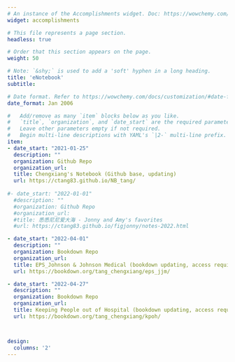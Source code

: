```yaml
---
# An instance of the Accomplishments widget. Doc: https://wowchemy.com/docs/page-builder/
widget: accomplishments

# This file represents a page section.
headless: true

# Order that this section appears on the page.
weight: 50

# Note: `&shy;` is used to add a 'soft' hyphen in a long heading.
title: 'eNotebook'
subtitle:

# Date format. Refer to https://wowchemy.com/docs/customization/#date-format
date_format: Jan 2006

#   Add/remove as many `item` blocks below as you like.
#   `title`, `organization`, and `date_start` are the required parameters.
#   Leave other parameters empty if not required.
#   Begin multi-line descriptions with YAML's `|2-` multi-line prefix.
item:
- date_start: "2021-01-25"
  description: ""
  organization: Github Repo
  organization_url: 
  title: Chengxiang's Notebook (Github base, updating)
  url: https://ctang83.github.io/NB_tang/
  
#- date_start: "2022-01-01"
  #description: ""
  #organization: Github Repo
  #organization_url: 
  #title: 悉悉尼尼爱大海 - Jonny and Amy's favorites
  #url: https://ctang83.github.io/figjonny/notes-2022.html

- date_start: "2022-04-01"
  description: ""
  organization: Bookdown Repo
  organization_url: 
  title: EPS_Johnson & Johnson Medical (bookdown updating, access required)
  url: https://bookdown.org/tang_chengxiang/eps_jjm/

- date_start: "2022-04-27"
  description: ""
  organization: Bookdown Repo
  organization_url: 
  title: Keeping People out of Hospital (bookdown updating, access required)
  url: https://bookdown.org/tang_chengxiang/kpoh/



design:
  columns: '2' 
---
```

